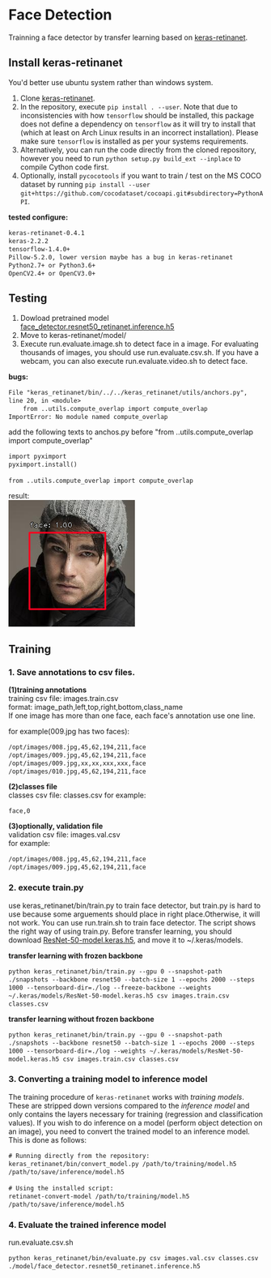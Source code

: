 # Face Detection
Trainning a face detector by transfer learning based on [keras-retinanet](https://github.com/fizyr/keras-retinanet).

## Install keras-retinanet  
   You'd better use ubuntu system rather than windows system.  

1) Clone [keras-retinanet](https://github.com/fizyr/keras-retinanet).
2) In the repository, execute `pip install . --user`.
   Note that due to inconsistencies with how `tensorflow` should be installed,
   this package does not define a dependency on `tensorflow` as it will try to install that (which at least on Arch Linux results in an incorrect installation).
   Please make sure `tensorflow` is installed as per your systems requirements.
3) Alternatively, you can run the code directly from the cloned  repository, however you need to run `python setup.py build_ext --inplace` to compile Cython code first.
4) Optionally, install `pycocotools` if you want to train / test on the MS COCO dataset by running `pip install --user git+https://github.com/cocodataset/cocoapi.git#subdirectory=PythonAPI`.

**tested configure:**
```
keras-retinanet-0.4.1  
keras-2.2.2  
tensorflow-1.4.0+  
Pillow-5.2.0, lower version maybe has a bug in keras-retinanet  
Python2.7+ or Python3.6+
OpenCV2.4+ or OpenCV3.0+
```

## Testing
1) Dowload pretrained model [face_detector.resnet50_retinanet.inference.h5](https://pan.baidu.com/s/1KqHCoDF-Wvbyi1TE35dSKQ)  
2) Move to keras-retinanet/model/
3) Execute run.evaluate.image.sh to detect face in a image. For evaluating thousands of images, you should use run.evaluate.csv.sh. If you have a webcam, you can also execute run.evaluate.video.sh to detect face.
   
**bugs:**  
```
File "keras_retinanet/bin/../../keras_retinanet/utils/anchors.py", line 20, in <module>
    from ..utils.compute_overlap import compute_overlap
ImportError: No module named compute_overlap
```
add the following texts to anchos.py before "from ..utils.compute_overlap import compute_overlap"
```buildoutcfg
import pyximport
pyximport.install()

from ..utils.compute_overlap import compute_overlap
```

result:  
![avatar](images/image.result.png)


## Training
### 1. Save annotations to csv files.  
**(1)training annotations**  
training csv file: images.train.csv  
format: image_path,left,top,right,bottom,class_name    
If one image has more than one face, each face's annotation use one line.
  
for example(009.jpg has two faces):
```
/opt/images/008.jpg,45,62,194,211,face
/opt/images/009.jpg,45,62,194,211,face
/opt/images/009.jpg,xx,xx,xxx,xxx,face
/opt/images/010.jpg,45,62,194,211,face
```
  
**(2)classes file**  
classes csv file: classes.csv
for example:
```
face,0
```
**(3)optionally, validation file**  
validation csv file: images.val.csv  
for example:
```
/opt/images/008.jpg,45,62,194,211,face
/opt/images/009.jpg,45,62,194,211,face
```    

### 2. execute train.py
use keras_retinanet/bin/train.py to train face detector, but train.py is hard to use because some arguements should place in right place.Otherwise, it will not work.
You can use run.train.sh to train face detector. The script shows the right way of using train.py. Before transfer learning, you should download [ResNet-50-model.keras.h5](https://github.com/fizyr/keras-models/releases), and move it to ~/.keras/models.
    
**transfer learning with frozen backbone**
```shell
python keras_retinanet/bin/train.py --gpu 0 --snapshot-path ./snapshots --backbone resnet50 --batch-size 1 --epochs 2000 --steps 1000 --tensorboard-dir=./log --freeze-backbone --weights ~/.keras/models/ResNet-50-model.keras.h5 csv images.train.csv classes.csv

```

**transfer learning without frozen backbone**
```shell
python keras_retinanet/bin/train.py --gpu 0 --snapshot-path ./snapshots --backbone resnet50 --batch-size 1 --epochs 2000 --steps 1000 --tensorboard-dir=./log --weights ~/.keras/models/ResNet-50-model.keras.h5 csv images.train.csv classes.csv

```

### 3. Converting a training model to inference model
The training procedure of `keras-retinanet` works with *training models*. These are stripped down versions compared to the *inference model* and only contains the layers necessary for training (regression and classification values). If you wish to do inference on a model (perform object detection on an image), you need to convert the trained model to an inference model. This is done as follows:

```shell
# Running directly from the repository:
keras_retinanet/bin/convert_model.py /path/to/training/model.h5 /path/to/save/inference/model.h5

# Using the installed script:
retinanet-convert-model /path/to/training/model.h5 /path/to/save/inference/model.h5
```

### 4. Evaluate the trained inference model
run.evaluate.csv.sh
```shell
python keras_retinanet/bin/evaluate.py csv images.val.csv classes.csv ./model/face_detector.resnet50_retinanet.inference.h5
```

 
